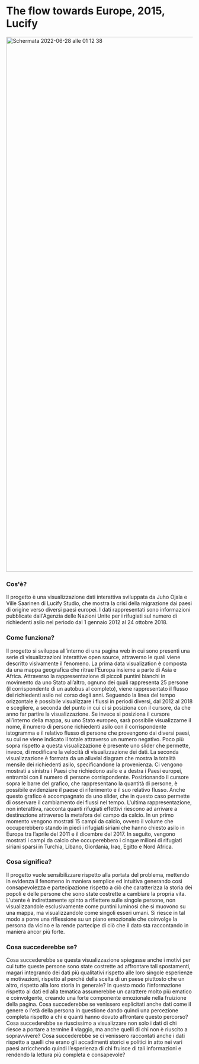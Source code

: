 # The flow towards Europe, 2015, Lucify

<img width="1440" alt="Schermata 2022-06-28 alle 01 12 38" src="https://user-images.githubusercontent.com/101414554/176054826-43f31623-6b01-4fcf-ba16-a9b3cd3eb5d7.png">

### Cos'è?
Il progetto è una visualizzazione dati interattiva sviluppata da Juho Ojala e Ville Saarinen di Lucify Studio, che mostra la crisi della migrazione dai paesi di origine verso diversi paesi europei. I dati rappresentati sono informazioni pubblicate dall'Agenzia delle Nazioni Unite per i rifugiati sul numero di richiedenti asilo nel periodo dal 1 gennaio 2012 al 24 ottobre 2018.

### Come funziona?
Il progetto si sviluppa all’interno di una pagina web in cui sono presenti una serie di visualizzazioni interattive open source, attraverso le quali viene descritto visivamente il fenomeno. 
La prima data visualization è composta da una mappa geografica che ritrae l’Europa insieme a parte di Asia e Africa. Attraverso la rappresentazione di piccoli puntini bianchi in movimento da uno Stato all’altro, ognuno dei quali rappresenta 25 persone (il corrispondente di un autobus al completo), viene rappresentato il flusso dei richiedenti asilo nel corso degli anni. Seguendo la linea del tempo orizzontale è possibile visualizzare i flussi in periodi diversi, dal 2012 al 2018 e scegliere, a seconda del punto in cui ci si posiziona con il cursore, da che anno far partire la visualizzazione. Se invece si posiziona il cursore all’interno della mappa, su uno Stato europeo, sarà possibile visualizzarne il nome, il numero di persone richiedenti asilo con il corrispondente istogramma e il relativo flusso di persone che provengono dai diversi paesi, su cui ne viene indicato il totale attraverso un numero negativo. Poco più sopra rispetto a questa visualizzazione è presente uno slider che permette, invece, di modificare la velocità di visualizzazione dei dati. La seconda visualizzazione è formata da un alluvial diagram che mostra la totalità mensile dei richiedenti asilo, specificandone la provenienza. Ci vengono mostrati a sinistra i Paesi che richiedono asilo e a destra i Paesi europei, entrambi con il numero di persone corrispondente. Posizionando il cursore sopra le barre del grafico, che rappresentano la quantità di persone, è possibile evidenziare il paese di riferimento e il suo relativo flusso. Anche questo grafico è accompagnato da uno slider, che in questo caso permette di osservare il cambiamento dei flussi nel tempo. L'ultima rappresentazione, non interattiva, racconta quanti rifugiati effettivi riescono ad arrivare a destinazione attraverso la metafora del campo da calcio. In un primo momento vengono mostrati 15 campi da calcio, ovvero il volume che occuperebbero stando in piedi i rifugiati siriani che hanno chiesto asilo in Europa tra l’aprile del 2011 e il dicembre del 2017. In seguito, vengono mostrati i campi da calcio che occuperebbero i cinque milioni di rifugiati siriani sparsi in Turchia, Libano, Giordania, Iraq, Egitto e Nord Africa.

### Cosa significa? 
Il progetto vuole sensibilizzare rispetto alla portata del problema, mettendo in evidenza il fenomeno in maniera semplice ed intuitiva generando così consapevolezza e partecipazione  rispetto a ciò che caratterizza la storia dei popoli e delle persone che sono state costrette a cambiare la propria vita. L'utente è indirettamente spinto a riflettere sulle singole persone, non visualizzandole esclusivamente come puntini luminosi che si muovono su una mappa, ma visualizzandole come singoli esseri umani. Si riesce in tal modo a porre una riflessione su un piano emozionale che coinvolge la persona da vicino e la rende partecipe di ciò che il dato sta raccontando in maniera ancor più forte.

### Cosa succederebbe se?
Cosa succederebbe se questa visualizzazione spiegasse anche i motivi per cui tutte queste persone sono state costrette ad affrontare tali spostamenti, magari integrando dei dati più qualitativi rispetto alle loro singole esperienze e motivazioni, rispetto al perché della scelta di un paese piuttosto che un altro, rispetto alla loro storia in generale? In questo modo l’informazione rispetto ai dati ed alla tematica assumerebbe un carattere molto più ematico e coinvolgente, creando una forte componente emozionale nella fruizione della pagina. Cosa succederebbe se venissero esplicitati anche dati come il genere o l'età della persona in questione dando quindi una percezione completa rispetto a chi e quanti hanno dovuto affrontare questo percorso? Cosa succederebbe se riuscissimo a visualizzare non solo i dati di chi riesce a portare a termine il viaggio, ma anche quelli di chi non è riuscito a sopravvivere? Cosa succederebbe se ci venissero raccontati anche i dati rispetto a quelli che erano gli accadimenti storici e politici in atto nei vari paesi arricchendo quindi l’esperienza di chi fruisce di tali informazioni e rendendo la lettura più completa e consapevole?

